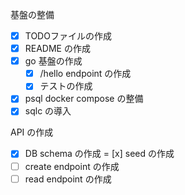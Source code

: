 基盤の整備
- [x] TODOファイルの作成
- [x] README の作成
- [x] go 基盤の作成
  - [x] /hello endpoint の作成
  - [x] テストの作成
- [x] psql docker compose の整備
- [x] sqlc の導入

API の作成
- [x] DB schema の作成
= [x] seed の作成
- [ ] create endpoint の作成
- [ ] read endpoint の作成
